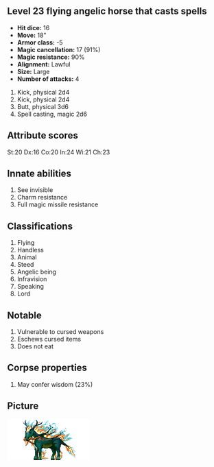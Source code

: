 ## Level 23 flying angelic horse that casts spells

- **Hit dice:** 16
- **Move:** 18"
- **Armor class:** -5
- **Magic cancellation:** 17 (91%)
- **Magic resistance:** 90%
- **Alignment:** Lawful
- **Size:** Large
- **Number of attacks:** 4
1. Kick, physical 2d4
2. Kick, physical 2d4
3. Butt, physical 3d6
4. Spell casting, magic 2d6

## Attribute scores

St:20 Dx:16 Co:20 In:24 Wi:21 Ch:23

## Innate abilities

1. See invisible
2. Charm resistance
3. Full magic missile resistance

## Classifications

1. Flying
2. Handless
3. Animal
4. Steed
5. Angelic being
6. Infravision
7. Speaking
8. Lord

## Notable

1. Vulnerable to cursed weapons
2. Eschews cursed items
3. Does not eat

## Corpse properties

1. May confer wisdom (23%)

## Picture

![Ki-rin](https://github.com/hyvanmielenpelit/GnollHackTileSet/blob/main/Monsters/ki-rin/ki-rin.png?raw=true)
